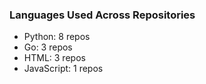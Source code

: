 ### Languages Used Across Repositories
- Python: 8 repos
- Go: 3 repos
- HTML: 3 repos
- JavaScript: 1 repos
